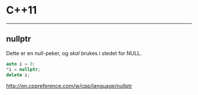 # C++11

---

## nullptr

Dette er en null-peker, og *skal* brukes i stedet for NULL.

```cpp
auto i = 0;
*i = nullptr;
delete i;
```

http://en.cppreference.com/w/cpp/language/nullptr
